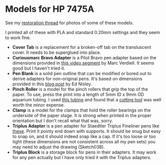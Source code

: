 # Models for HP 7475A

See my [restoration thread](https://mastodon.social/@tpolecat/114168401629103374) for photos of some of these models.

I printed all of these with PLA and standard 0.20mm settings and they seem to work fine.

- **Cover Tab** is a replacement for a broken-off tab on the transluscent cover. It needs to be superglued into place.
- **Curiousmarc Bravo Adapter** is a Pilot Bravo pen adapter based on the dimensions provided in [this video segment](https://youtu.be/h-oj4HrTH14?t=424) by Marc Verdiell. It seems good but I haven't tried it.
- **Pen Blank** is a solid pen outline that can be modified or bored out to derive adapters for non-original pens. It's based on dimensions provided in this [blog post](https://softsolder.com/2015/04/21/hp-7475a-plotter-oem-pen-body-model/) by Ed Nisley.
- **Pinch Roller** is a model for the pinch rollers that grip the top of the paper. To use, press the print into a length of 5mm ID x 9mm OD aquarium tubing. I used [this tubing](https://www.amazon.com/dp/B01N3M7SK8?ref_=ppx_hzsearch_conn_dt_b_fed_asin_title_2) and found that a [cutting tool](https://www.amazon.com/dp/B09BD3JSB6?ref_=ppx_hzsearch_conn_dt_b_fed_asin_title_1&th=1) was well worth the minor expense.
- **Clamp** is a model for the clamps that hold the roller bearings on the underside of the paper stage. It is strong when printed in the proper orientation but I don't recall what that was, sorry.
- **Triplus Adapter** is a pen adapter for Staedtler Triplus Fineliner pens like [these](https://www.amazon.com/dp/B09SV65VHB?ref_=ppx_hzsearch_conn_dt_b_fed_asin_title_1). Print it pointy end down with supports. It should be snug but easy to snap on, and it should indeed snap like a cap. If it's too loose or too tight (these dimensions are not consistent across all my pen sets) you may need to adjust the drawing (Sketch038).
- **Triplus Block** is a storage block for pens in their adapters. It may work for any pen actually but I have only tried it with the Triplus adapters.

